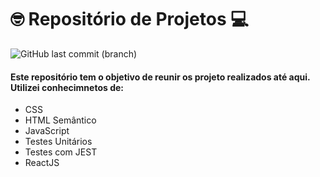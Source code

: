 # :nerd_face: Repositório de Projetos :computer:

![GitHub last commit (branch)](https://img.shields.io/github/last-commit/gabrielmirandaBR/Projetos/master)

#### Este repositório tem o objetivo de reunir os projeto realizados até aqui. Utilizei conhecimnetos de:
  <ul>
    <li>CSS</li>
    <li>HTML Semântico</li>
    <li>JavaScript</li>
    <li>Testes Unitários</li>
    <li>Testes com JEST</li>
    <li>ReactJS</li>
  <ul>

